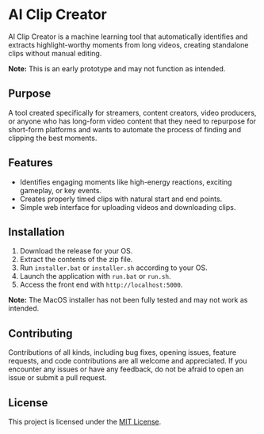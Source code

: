 # AI Clip Creator

AI Clip Creator is a machine learning tool that automatically identifies and extracts highlight-worthy moments from long videos, creating standalone clips without manual editing.  

**Note:** This is an early prototype and may not function as intended.

## Purpose

A tool created specifically for streamers, content creators, video producers, or anyone who has long-form video content that they need to repurpose for short-form platforms and wants to automate the process of finding and clipping the best moments.  

## Features

- Identifies engaging moments like high-energy reactions, exciting gameplay, or key events.
- Creates properly timed clips with natural start and end points.
- Simple web interface for uploading videos and downloading clips.

## Installation

1. Download the release for your OS.
2. Extract the contents of the zip file.
3. Run `installer.bat` or `installer.sh` according to your OS.
4. Launch the application with `run.bat` or `run.sh`.
5. Access the front end with `http://localhost:5000`.

**Note:** The MacOS installer has not been fully tested and may not work as intended.

## Contributing

Contributions of all kinds, including bug fixes, opening issues, feature requests, and code contributions are all welcome and appreciated. If you encounter any issues or have any feedback, do not be afraid to open an issue or submit a pull request.

## License

This project is licensed under the [MIT License](LICENSE).
